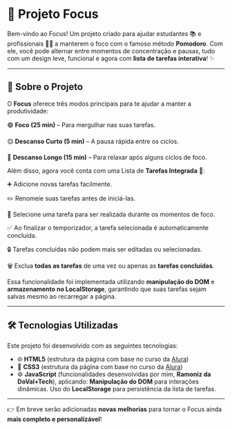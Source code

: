 # 🎯 **Projeto Focus**

Bem-vindo ao Focus!
Um projeto criado para ajudar estudantes 📚 e profissionais 👨‍💻 a manterem o foco com o famoso método **Pomodoro**.
Com ele, você pode alternar entre momentos de concentração e pausas, tudo com um design leve, funcional e agora com **lista de tarefas interativa**! ✨

---

## 🧠 **Sobre o Projeto**

O **Focus** oferece três modos principais para te ajudar a manter a produtividade:

🟢 **Foco (25 min)** – Para mergulhar nas suas tarefas.

🟡 **Descanso Curto (5 min)** – A pausa rápida entre os ciclos.

🔴 **Descanso Longo (15 min)** – Para relaxar após alguns ciclos de foco.


Além disso, agora você conta com uma Lista de **Tarefas Integrada** 📝:

➕ Adicione novas tarefas facilmente.

✏️ Renomeie suas tarefas antes de iniciá-las.

🎯 Selecione uma tarefa para ser realizada durante os momentos de foco.

✅ Ao finalizar o temporizador, a tarefa selecionada é automaticamente concluída.

🔒 Tarefas concluídas não podem mais ser editadas ou selecionadas.

🗑️ Exclua **todas as tarefas** de uma vez ou apenas as **tarefas concluídas**.

Essa funcionalidade foi implementada utilizando **manipulação do DOM** e **armazenamento no LocalStorage**, garantindo que suas tarefas sejam salvas mesmo ao recarregar a página.

---

## 🛠️ **Tecnologias Utilizadas**

Este projeto foi desenvolvido com as seguintes tecnologias:

- 🌐 **HTML5** (estrutura da página com base no curso da [Alura](https://www.alura.com.br))
- 🎨 **CSS3** (estrutura da página com base no curso da [Alura](https://www.alura.com.br))
- ⚙️ **JavaScript** (funcionalidades desenvolvidas por mim, **Ramoniz da DoVal+Tech**), aplicando:
        **Manipulação do DOM** para interações dinâmicas.
        Uso do **LocalStorage** para persistência da lista de tarefas.

---

👉 Em breve serão adicionadas **novas melhorias** para tornar o Focus ainda **mais completo e personalizável**!
